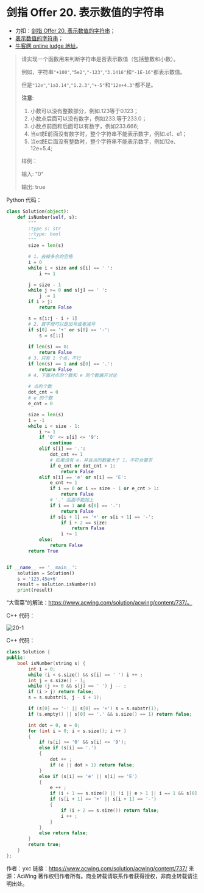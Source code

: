 # 剑指 Offer 20. 表示数值的字符串

+ 力扣：[剑指 Offer 20. 表示数值的字符串](https://leetcode-cn.com/problems/biao-shi-shu-zhi-de-zi-fu-chuan-lcof/)；
+ [ 表示数值的字符串](https://www.acwing.com/problem/content/description/29/)；
+ [牛客网 online judge 地址](https://www.nowcoder.com/practice/6f8c901d091949a5837e24bb82a731f2?tpId=13&tqId=11206&tPage=1&rp=1&ru=/ta/coding-interviews&qru=/ta/coding-interviews/question-ranking)。





> 请实现一个函数用来判断字符串是否表示数值（包括整数和小数）。
>
> 例如，字符串`"+100"`,`"5e2"`,`"-123"`,`"3.1416"`和`"-1E-16"`都表示数值。
>
> 但是`"12e"`,`"1a3.14"`,`"1.2.3"`,`"+-5"`和`"12e+4.3"`都不是。
>
> **注意**:
>
> 1. 小数可以没有整数部分，例如.123等于0.123；
> 2. 小数点后面可以没有数字，例如233.等于233.0；
> 3. 小数点前面和后面可以有数字，例如233.666;
> 4. 当e或E前面没有数字时，整个字符串不能表示数字，例如.e1、e1；
> 5. 当e或E后面没有整数时，整个字符串不能表示数字，例如12e、12e+5.4;
>
> 样例：
>
> 输入: "0"
> 
> 输出: true

Python 代码：

```python
class Solution(object):
    def isNumber(self, s):
        """
        :type s: str
        :rtype: bool
        """
        size = len(s)

        # 1、去掉多余的空格
        i = 0
        while i < size and s[i] == ' ':
            i += 1

        j = size - 1
        while j >= 0 and s[j] == ' ':
            j -= 1
        if i > j:
            return False

        s = s[i:j - i + 1]
        # 2、首字母可以是加号或者减号
        if s[0] == '+' or s[0] == '-':
            s = s[1:]
        
        if len(s) == 0:
            return False
        # 3、只有 1 个点，不行
        if len(s) == 1 and s[0] == '.':
            return False
        # 4、下面对点的个数和 e 的个数展开讨论
        
        # 点的个数
        dot_cnt = 0
        # e 的个数
        e_cnt = 0

        size = len(s)
        i = -1
        while i < size - 1:
            i += 1
            if '0' <= s[i] <= '9':
                continue
            elif s[i] == '.':
                dot_cnt += 1
                # 如果没有 e，并且点的数量大于 1，不符合要求
                if e_cnt or dot_cnt > 1:
                    return False
            elif s[i] == 'e' or s[i] == 'E':
                e_cnt += 1
                if i == 0 or i == size - 1 or e_cnt > 1:
                    return False
                # '.' 后面不能加上
                if i == 1 and s[0] == '.':
                    return False
                if s[i + 1] == '+' or s[i + 1] == '-':
                    if i + 2 == size:
                        return False
                    i += 1
            else:
                return False
        return True


if __name__ == '__main__':
    solution = Solution()
    s = '123.45e+6'
    result = solution.isNumber(s)
    print(result)
```

“大雪菜”的解法：https://www.acwing.com/solution/acwing/content/737/。

C++ 代码：

![20-1](https://liweiwei1419.github.io/images/sword-for-offer/20-1.jpg)

C++ 代码：

```c++
class Solution {
public:
    bool isNumber(string s) {
        int i = 0;
        while (i < s.size() && s[i] == ' ') i ++ ;
        int j = s.size() - 1;
        while (j >= 0 && s[j] == ' ') j -- ;
        if (i > j) return false;
        s = s.substr(i, j - i + 1);

        if (s[0] == '-' || s[0] == '+') s = s.substr(1);
        if (s.empty() || s[0] == '.' && s.size() == 1) return false;

        int dot = 0, e = 0;
        for (int i = 0; i < s.size(); i ++ )
        {
            if (s[i] >= '0' && s[i] <= '9');
            else if (s[i] == '.')
            {
                dot ++ ;
                if (e || dot > 1) return false;
            }
            else if (s[i] == 'e' || s[i] == 'E')
            {
                e ++ ;
                if (i + 1 == s.size() || !i || e > 1 || i == 1 && s[0] == '.') return false;
                if (s[i + 1] == '+' || s[i + 1] == '-')
                {
                    if (i + 2 == s.size()) return false;
                    i ++ ;
                }
            }
            else return false;
        }
        return true;
    }
};


```

作者：yxc
链接：https://www.acwing.com/solution/acwing/content/737/
来源：AcWing
著作权归作者所有。商业转载请联系作者获得授权，非商业转载请注明出处。


<script src='https://cdnjs.cloudflare.com/ajax/libs/mathjax/2.7.5/MathJax.js?config=TeX-MML-AM_CHTML' async></script>
<script type="text/x-mathjax-config">
MathJax.Hub.Config({
tex2jax: {
  inlineMath: [['$','$'], ['\\(','\\)']],
  processEscapes: true
  },
displayAlign : "left",
TeX: {
        equationNumbers: {
            autoNumber: "all",
            useLabelIds: true
        }
    },
    "HTML-CSS": {
        linebreaks: {
            automatic: true
        },
        scale: 100,
        styles: {
          ".MathJax_Display": {
            "text-align": "left",
            "width" : "auto",
            "margin": "10px 0px 10px 0px !important",
            "background-color": "#f5f5f5 !important",
            "border-radius": "3px !important",
            border:  "1px solid #ccc !important",
            padding: "5px 5px 5px 5px !important"
          },
          ".MathJax": {
            "background-color": "#f5f5f5 !important",
            padding: "2px 2px 2px 2px !important"
          }
        }
    },
    SVG: {
        linebreaks: {
            automatic: true
        }
    }
});
</script>
